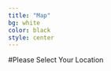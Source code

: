 ```yaml
---
title: "Map"
bg: white
color: black
style: center
---
```


#Please Select Your Location

<div style="text-align: center;">
	<div id="usmap" style="width: 50%; height: 34%;">
	</div>
</div>

